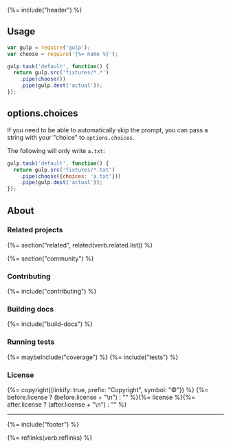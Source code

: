 {%= include("header") %}

## Usage

```js
var gulp = require('gulp');
var choose = require('{%= name %}');

gulp.task('default', function() {
  return gulp.src('fixtures/*.*')
    .pipe(choose())
    .pipe(gulp.dest('actual'));
});
```

## options.choices

If you need to be able to automatically skip the prompt, you can pass a string with your "choice" to `options.choices`.

The following will only write `a.txt`:

```js
gulp.task('default', function() {
  return gulp.src('fixtures/*.txt')
    .pipe(choose({choices: 'a.txt'}))
    .pipe(gulp.dest('actual'));
});
```

## About
### Related projects
{%= section("related", related(verb.related.list)) %}

{%= section("community") %}

### Contributing
{%= include("contributing") %}

### Building docs
{%= include("build-docs") %}

### Running tests
{%= maybeInclude("coverage") %}
{%= include("tests") %}

### License
{%= copyright({linkify: true, prefix: "Copyright", symbol: "©"}) %}
{%= before.license ? (before.license + "\n") : "" %}{%= license %}{%= after.license ? (after.license + "\n") : "" %}

***

{%= include("footer") %}

{%= reflinks(verb.reflinks) %}